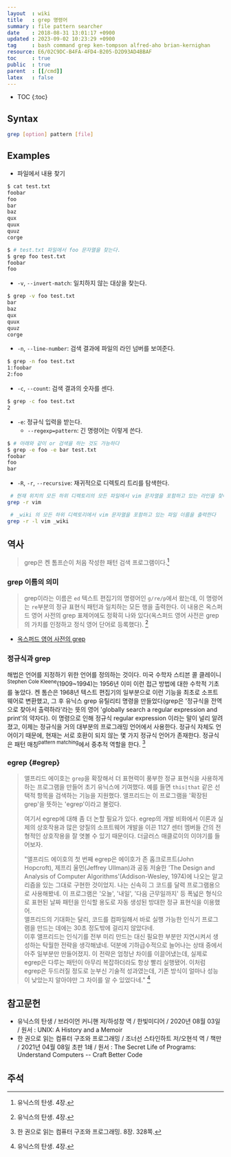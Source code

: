 ```yaml
---
layout  : wiki
title   : grep 명령어
summary : file pattern searcher
date    : 2018-08-31 13:01:17 +0900
updated : 2023-09-02 10:23:29 +0900
tag     : bash command grep ken-tompson alfred-aho brian-kernighan
resource: E6/02C9DC-B4FA-4FD4-B205-D2D93AD4BBAF
toc     : true
public  : true
parent  : [[/cmd]]
latex   : false
---
```

* TOC
{:toc}

## Syntax

```sh
grep [option] pattern [file]
```

## Examples

* 파일에서 내용 찾기

```sh
$ cat test.txt
foobar
foo
bar
baz
qux
quux
quuz
corge

$ # test.txt 파일에서 foo 문자열을 찾는다.
$ grep foo test.txt
foobar
foo
```

* `-v`, `--invert-match`: 일치하지 않는 대상을 찾는다.

```sh
$ grep -v foo test.txt
bar
baz
qux
quux
quuz
corge
```

* `-n`, `--line-number`: 검색 결과에 파일의 라인 넘버를 보여준다.

```sh
$ grep -n foo test.txt 
1:foobar
2:foo
```

* `-c`, `--count`: 검색 결과의 숫자를 센다.

```sh
$ grep -c foo test.txt 
2
```

* `-e`: 정규식 입력을 받는다.
    * `--regexp=pattern`: 긴 명령어는 이렇게 쓴다.

```sh
$ # 아래와 같이 or 검색을 하는 것도 가능하다
$ grep -e foo -e bar test.txt
foobar
foo
bar
```

- `-R`, `-r`, `--recursive`: 재귀적으로 디렉토리 트리를 탐색한다.

```sh
 # 현재 위치의 모든 하위 디렉토리의 모든 파일에서 vim 문자열을 포함하고 있는 라인을 찾아 출력한다
grep -r vim

 # _wiki 의 모든 하위 디렉토리에서 vim 문자열을 포함하고 있는 파일 이름을 출력한다
grep -r -l vim _wiki
```

## 역사

> grep은 켄 톰프슨이 처음 작성한 패턴 검색 프로그램이다.[^KER-4]

### grep 이름의 의미

> grep이라는 이름은 `ed` 텍스트 편집기의 명령어인 `g/re/p`에서 왔는데,
이 명령어는 `re`부분의 정규 표현식 패턴과 일치하는 모든 행을 출력한다.
이 내용은 옥스퍼드 영어 사전의 grep 표제어에도 정확히 나와 있다(옥스퍼드 영어 사전은 grep의 가치를 인정하고 정식 영어 단어로 등록했다).
[^KER-4]

- [옥스퍼드 영어 사전의 grep]( https://www.oxfordreference.com/display/10.1093/acref/9780195392883.001.0001/m_en_us1252313 )

### 정규식과 grep

>
해법은 언어를 지정하기 위한 언어를 정의하는 것이다.
미국 수학자 스티븐 콜 클레이니<sup>Stephen Cole Kleene</sup>(1909~1994)는 1956년 이미 이런 접근 방법에 대한 수학적 기초를 놓았다.
켄 톰슨은 1968년 텍스트 편집기의 일부분으로 이런 기능을 최초로 소프트웨어로 변환했고,
그 후 유닉스 grep 유틸리티 명령을 만들었다(grep은 '정규식을 전역으로 찾아서 출력하라'라는 뜻의 영어 'globally search a regular expression and print'의 약자다).
이 명령으로 인해 정규식 regular expression 이라는 말이 널리 알려졌고, 이제는 정규식을 거의 대부분의 프로그래밍 언어에서 사용한다.
정규식 자체도 언어이기 때문에, 현재는 서로 호환이 되지 않는 몇 가지 정규식 언어가 존재한다.
정규식은 패턴 매칭<sup>pattern matching</sup>에서 중추적 역할을 한다.
[^joh-328]

### egrep {#egrep}

> 앨프리드 에이호는 `grep`을 확장해서 더 표현력이 풍부한 정규 표현식을 사용하게 하는 프로그램을 만들어 초기 유닉스에 기여했다.
예를 들면 `this|that` 같은 선택적 항목을 검색하는 기능을 지원했다.
앨프리드는 이 프로그램을 '확장된 grep'을 뜻하는 'egrep'이라고 불렀다.
>
> 여기서 egrep에 대해 좀 더 논할 필요가 있다.
egrep의 개발 비화에서 이론과 실제의 상호작용과 많은 양질의 소프트웨어 개발을 이끈 1127 센터 멤버들 간의 전형적인 상호작용을 잘 엿볼 수 있기 때문이다.
더글러스 매클로이의 이야기를 들어보자.
>
> "앨프리드 에이호의 첫 번째 egrep은 에이호가 존 홉크로프트(John Hopcroft), 제프리 울먼(Jeffrey Ullman)과 공동 저술한 'The Design and Analysis of Computer Algorithms'(Addison-Wesley, 1974)에 나오는 알고리즘을 있는 그대로 구현한 것이었지.
나는 신속히 그 코드를 달력 프로그램용으로 사용해봤네. 이 프로그램은 '오늘', '내일', '다음 근무일까지' 등 폭넓은 형식으로 표현된 날짜 패턴을 인식할 용도로 자동 생성된 방대한 정규 표현식을 이용했어.  
앨프리드의 기대화는 달리, 코드를 컴파일해서 바로 실행 가능한 인식기 프로그램을 만드는 데에는 30초 정도밖에 걸리지 않았다네.  
이후 앨프리드는 인식기를 전부 미리 만드는 대신 필요한 부분만 지연시켜서 생성하는 탁월한 전략을 생각해냈네.
덕분에 기하급수적으로 늘어나는 상태 중에서 아주 일부분만 만들어졌지.
이 전략은 엄청난 차이를 이끌어냈는데, 실제로 egrep은 다루는 패턴이 아무리 복잡하더라도 항상 빨리 실행됐어.
이처럼 egrep은 두드러질 정도로 눈부신 기술적 성과였는데, 기존 방식이 얼마나 성능이 낮았는지 알아야만 그 차이를 알 수 있었다네."
[^KER-4]

## 참고문헌

- 유닉스의 탄생 / 브라이언 커니핸 저/하성창 역 / 한빛미디어 / 2020년 08월 03일 / 원서 : UNIX: A History and a Memoir
- 한 권으로 읽는 컴퓨터 구조와 프로그래밍 / 조너선 스타인하트 저/오현석 역 / 책만 / 2021년 04월 08일 초판 1쇄 / 원서 : The Secret Life of Programs: Understand Computers -- Craft Better Code

## 주석

[^KER-4]: 유닉스의 탄생. 4장.
[^joh-328]: 한 권으로 읽는 컴퓨터 구조와 프로그래밍. 8장. 328쪽.

